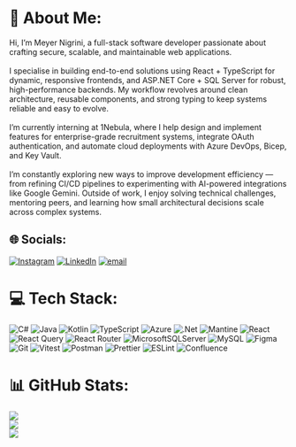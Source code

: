 # 💫 About Me:
Hi, I’m Meyer Nigrini, a full-stack software developer passionate about crafting secure, scalable, and maintainable web applications.<br><br>I specialise in building end-to-end solutions using React + TypeScript for dynamic, responsive frontends, and ASP.NET Core + SQL Server for robust, high-performance backends. My workflow revolves around clean architecture, reusable components, and strong typing to keep systems reliable and easy to evolve.<br><br>I’m currently interning at 1Nebula, where I help design and implement features for enterprise-grade recruitment systems, integrate OAuth authentication, and automate cloud deployments with Azure DevOps, Bicep, and Key Vault.<br><br>I’m constantly exploring new ways to improve development efficiency — from refining CI/CD pipelines to experimenting with AI-powered integrations like Google Gemini. Outside of work, I enjoy solving technical challenges, mentoring peers, and learning how small architectural decisions scale across complex systems.


## 🌐 Socials:
[![Instagram](https://img.shields.io/badge/Instagram-%23E4405F.svg?logo=Instagram&logoColor=white)](https://instagram.com/meyer_nigrini) [![LinkedIn](https://img.shields.io/badge/LinkedIn-%230077B5.svg?logo=linkedin&logoColor=white)](https://linkedin.com/in/meyernigrini) [![email](https://img.shields.io/badge/Email-D14836?logo=gmail&logoColor=white)](mailto:meyernigrini25@gmail.com) 

# 💻 Tech Stack:
![C#](https://img.shields.io/badge/c%23-%23239120.svg?style=for-the-badge&logo=csharp&logoColor=white) ![Java](https://img.shields.io/badge/java-%23ED8B00.svg?style=for-the-badge&logo=openjdk&logoColor=white) ![Kotlin](https://img.shields.io/badge/kotlin-%237F52FF.svg?style=for-the-badge&logo=kotlin&logoColor=white) ![TypeScript](https://img.shields.io/badge/typescript-%23007ACC.svg?style=for-the-badge&logo=typescript&logoColor=white) ![Azure](https://img.shields.io/badge/azure-%230072C6.svg?style=for-the-badge&logo=microsoftazure&logoColor=white) ![.Net](https://img.shields.io/badge/.NET-5C2D91?style=for-the-badge&logo=.net&logoColor=white) ![Mantine](https://img.shields.io/badge/Mantine-ffffff?style=for-the-badge&logo=Mantine&logoColor=339af0) ![React](https://img.shields.io/badge/react-%2320232a.svg?style=for-the-badge&logo=react&logoColor=%2361DAFB) ![React Query](https://img.shields.io/badge/-React%20Query-FF4154?style=for-the-badge&logo=react%20query&logoColor=white) ![React Router](https://img.shields.io/badge/React_Router-CA4245?style=for-the-badge&logo=react-router&logoColor=white) ![MicrosoftSQLServer](https://img.shields.io/badge/Microsoft%20SQL%20Server-CC2927?style=for-the-badge&logo=microsoft%20sql%20server&logoColor=white) ![MySQL](https://img.shields.io/badge/mysql-4479A1.svg?style=for-the-badge&logo=mysql&logoColor=white) ![Figma](https://img.shields.io/badge/figma-%23F24E1E.svg?style=for-the-badge&logo=figma&logoColor=white) ![Git](https://img.shields.io/badge/git-%23F05033.svg?style=for-the-badge&logo=git&logoColor=white) ![Vitest](https://img.shields.io/badge/-Vitest-252529?style=for-the-badge&logo=vitest&logoColor=FCC72B) ![Postman](https://img.shields.io/badge/Postman-FF6C37?style=for-the-badge&logo=postman&logoColor=white) ![Prettier](https://img.shields.io/badge/prettier-%23F7B93E.svg?style=for-the-badge&logo=prettier&logoColor=black) ![ESLint](https://img.shields.io/badge/ESLint-4B3263?style=for-the-badge&logo=eslint&logoColor=white) ![Confluence](https://img.shields.io/badge/confluence-%23172BF4.svg?style=for-the-badge&logo=confluence&logoColor=white)
# 📊 GitHub Stats:
![](https://github-readme-stats.vercel.app/api?username=MeyerNigrini&theme=radical&hide_border=false&include_all_commits=false&count_private=false)<br/>
![](https://nirzak-streak-stats.vercel.app/?user=MeyerNigrini&theme=radical&hide_border=false)<br/>
![](https://github-readme-stats.vercel.app/api/top-langs/?username=MeyerNigrini&theme=radical&hide_border=false&include_all_commits=false&count_private=false&layout=compact)

<!-- Proudly created with GPRM ( https://gprm.itsvg.in ) -->
